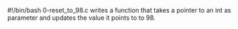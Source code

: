 #!/bin/bash
0-reset_to_98.c writes a function that takes a pointer to an int as parameter and updates the value it points to to 98.

